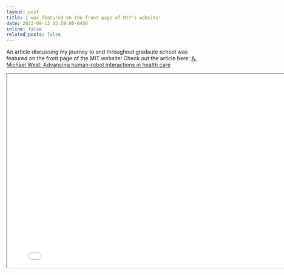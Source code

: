 ```yaml
---
layout: post
title: I was featured on the front page of MIT's website!
date: 2023-09-13 15:59:00-0400
inline: false
related_posts: false
---
```


An article discussing my journey to and throughout gradaute school was featured on the front page of the MIT website! Check out the article here: [A. Michael West: Advancing human-robot interactions in health care](https://news.mit.edu/2023/michael-west-advancing-human-robot-interactions-0913) 

<iframe src="../../assets/img/MIT_news_front_page.png" scrolling="no" style=" width: 800px; height: 510px;  overflow: hidden;" ></iframe>